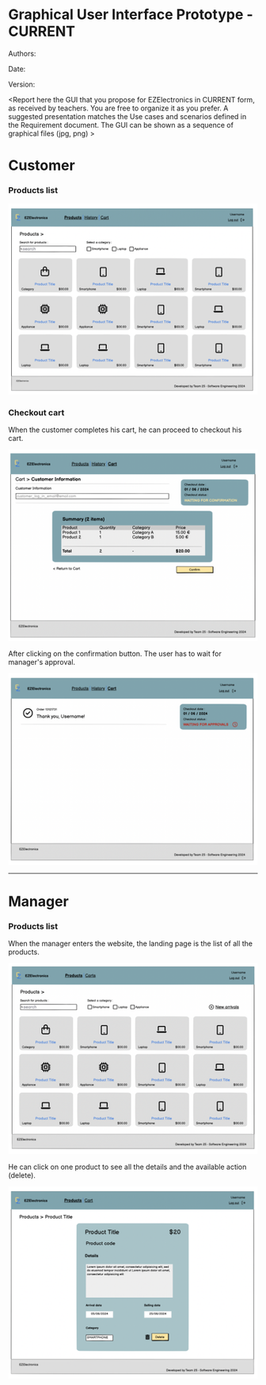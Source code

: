 # Graphical User Interface Prototype - CURRENT

Authors:

Date:

Version:

\<Report here the GUI that you propose for EZElectronics in CURRENT form, as received by teachers. You are free to organize it as you prefer. A suggested presentation matches the Use cases and scenarios defined in the Requirement document. The GUI can be shown as a sequence of graphical files (jpg, png) >

# Customer 

### Products list 

![customer_product_list.png](./requirement_documents/v1/customer_product_list.png)

### Checkout cart 

When the customer completes his cart, he can proceed to checkout his cart.

![customer_checkout.png](./requirement_documents/v1/customer_checkout.png)

After clicking on the confirmation button. The user has to wait for manager's approval.

![customer_checkout_confirmation.png](./requirement_documents/v1/customer_checkout_confirmation.png)



--- 
# Manager 

### Products list 

When the manager enters the website, the landing page is the list of all the products.

![manager_product_list.png](./requirement_documents/v1/manager_product_list.png)

He can click on one product to see all the details and the available action (delete).

![manager_product_detail.png](./requirement_documents/v1/manager_product_detail.png)


